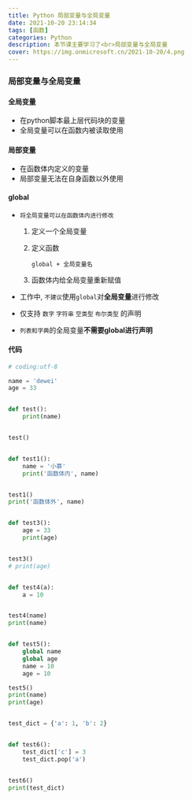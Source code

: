 ```yaml
---
title: Python 局部变量与全局变量
date: 2021-10-20 23:14:34
tags: [函数]
categories: Python
description: 本节课主要学习了<br>局部变量与全局变量
cover: https://img.onmicrosoft.cn/2021-10-20/4.png
---
```


### 局部变量与全局变量

#### 全局变量

- 在python脚本最上层代码块的变量
- 全局变量可以在函数内被读取使用

#### 局部变量

- 在函数体内定义的变量
- 局部变量无法在自身函数以外使用

#### global

- `将全局变量可以在函数体内进行修改`

  1. 定义一个全局变量

  2. 定义函数

     `global + 全局变量名`

  3. 函数体内给全局变量重新赋值

- 工作中, `不建议`使用`global`对**全局变量**进行修改

- 仅支持 `数字` `字符串` `空类型` `布尔类型` 的声明

- `列表和字典`的全局变量**不需要global进行声明**

#### 代码

```python
# coding:utf-8

name = 'dewei'
age = 33


def test():
    print(name)


test()


def test1():
    name = '小慕'
    print('函数体内', name)


test1()
print('函数体外', name)


def test3():
    age = 33
    print(age)


test3()
# print(age)


def test4(a):
    a = 10


test4(name)
print(name)


def test5():
    global name
    global age
    name = 10
    age = 10

test5()
print(name)
print(age)


test_dict = {'a': 1, 'b': 2}


def test6():
    test_dict['c'] = 3
    test_dict.pop('a')


test6()
print(test_dict)

```
